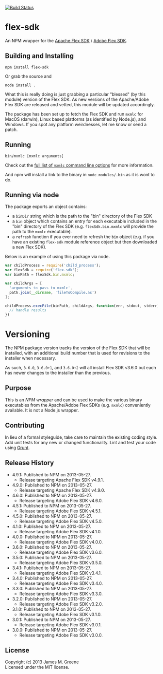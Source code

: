 [![Build Status](https://travis-ci.org/JamesMGreene/node-flex-sdk.png)](https://travis-ci.org/JamesMGreene/node-flex-sdk)

# flex-sdk

An NPM wrapper for the [Apache Flex SDK][flex/apache/site] / [Adobe Flex SDK][flex/adobe/site].


## Building and Installing

```shell
npm install flex-sdk
```

Or grab the source and

```shell
node install .
```

What this is really doing is just grabbing a particular "blessed" (by this
module) version of the Flex SDK.  As new versions of the Apache/Adobe Flex
SDK are released and vetted, this module will be updated accordingly.

The package has been set up to fetch the Flex SDK and run `mxmlc` for MacOS (darwin),
Linux based platforms (as identified by Node.js), and Windows.  If you
spot any platform weirdnesses, let me know or send a patch.


## Running

```shell
bin/mxmlc [mxmlc arguments]
```

Check out the [full list of `mxmlc` command line options][flex/adobe/compiler-options]
for more information.

And npm will install a link to the binary in `node_modules/.bin` as
it is wont to do.


## Running via node

The package exports an object contains:
 - a `binDir` string which is the path to the "bin" directory of the Flex SDK
 - a `bin` object which contains an entry for each executable included in the
   "bin" directory of the Flex SDK (e.g. `flexSdk.bin.mxmlc` will provide the
   path to the `mxmlc` executable).
 - a `refresh` function if you ever need to refresh the `bin` object (e.g. if
   you have an existing `flex-sdk` module reference object but then downloaded a
   new Flex SDK).

Below is an example of using this package via node.

```js
var childProcess = require('child_process');
var flexSdk = require('flex-sdk');
var binPath = flexSdk.bin.mxmlc;

var childArgs = [
  'arguments to pass to mxmlc',
  path.join(__dirname, 'fileToCompile.as')
];

childProcess.execFile(binPath, childArgs, function(err, stdout, stderr) {
  // handle results
})
```


# Versioning
The NPM package version tracks the version of the Flex SDK that will be installed,
with an additional build number that is used for revisions to the installer
when necessary.

As such, `3.6.0`, `3.6.0+1`, and `3.6.0+2` will all install Flex SDK v3.6.0 but each
has newer changes to the installer than the previous.


## Purpose
This is an _NPM wrapper_ and can be used to make the various binary executables 
from the Apache/Adobe Flex SDKs (e.g. `mxmlc`) conveniently available.
It is not a Node.js wrapper.


## Contributing
In lieu of a formal styleguide, take care to maintain the existing coding style.
Add unit tests for any new or changed functionality. Lint and test your code
using [Grunt][grunt/site].


## Release History
 - 4.9.1: Published to NPM on 2013-05-27.
    - Release targeting Apache Flex SDK v4.9.1.
 - 4.9.0: Published to NPM on 2013-05-27.
    - Release targeting Apache Flex SDK v4.9.0.
 - 4.6.0: Published to NPM on 2013-05-27.
    - Release targeting Adobe Flex SDK v4.6.0.
 - 4.5.1: Published to NPM on 2013-05-27.
    - Release targeting Adobe Flex SDK v4.5.1.
 - 4.5.0: Published to NPM on 2013-05-27.
    - Release targeting Adobe Flex SDK v4.5.0.
 - 4.1.0: Published to NPM on 2013-05-27.
    - Release targeting Adobe Flex SDK v4.1.0.
 - 4.0.0: Published to NPM on 2013-05-27.
    - Release targeting Adobe Flex SDK v4.0.0.
 - 3.6.0: Published to NPM on 2013-05-27.
    - Release targeting Adobe Flex SDK v3.6.0.
 - 3.5.0: Published to NPM on 2013-05-27.
    - Release targeting Adobe Flex SDK v3.5.0.
 - 3.4.1: Published to NPM on 2013-05-27.
    - Release targeting Adobe Flex SDK v3.4.1.
 - 3.4.0: Published to NPM on 2013-05-27.
    - Release targeting Adobe Flex SDK v3.4.0.
 - 3.3.0: Published to NPM on 2013-05-27.
    - Release targeting Adobe Flex SDK v3.3.0.
 - 3.2.0: Published to NPM on 2013-05-27.
    - Release targeting Adobe Flex SDK v3.2.0.
 - 3.1.0: Published to NPM on 2013-05-27.
    - Release targeting Adobe Flex SDK v3.1.0.
 - 3.0.1: Published to NPM on 2013-05-27.
    - Release targeting Adobe Flex SDK v3.0.1.
 - 3.0.0: Published to NPM on 2013-05-27.
    - Release targeting Adobe Flex SDK v3.0.0.


## License
Copyright (c) 2013 James M. Greene  
Licensed under the MIT license.



[flex/apache/site]: http://flex.apache.org/index.html "Apache Flex"
[flex/adobe/site]: http://www.adobe.com/devnet/flex.html "Adobe Flex"
[flex/adobe/compiler-options]: http://livedocs.adobe.com/flex/3/html/help.html?content=compilers_14.html "mxmlc command line options"
[grunt/site]: (http://gruntjs.com/) "Grunt"
